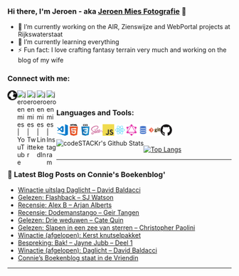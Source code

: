 ### Hi there, I'm Jeroen - aka [Jeroen Mies Fotografie][website] 👋

- 🔭 I’m currently working on the AIR, Zienswijze and WebPortal projects at Rijkswaterstaat
- 🌱 I’m currently learning everything
- ⚡ Fun fact: I love crafting fantasy terrain very much and working on the blog of my wife

### Connect with me:

[<img align="left" alt="jeroenmies" width="22px" src="https://raw.githubusercontent.com/iconic/open-iconic/master/svg/globe.svg" />][website]
[<img align="left" alt="jeroenmies | YouTube" width="22px" src="https://cdn.jsdelivr.net/npm/simple-icons@v3/icons/youtube.svg" />][youtube]
[<img align="left" alt="jeroenmies | Twitter" width="22px" src="https://cdn.jsdelivr.net/npm/simple-icons@v3/icons/twitter.svg" />][twitter]
[<img align="left" alt="jeroenmies | LinkedIn" width="22px" src="https://cdn.jsdelivr.net/npm/simple-icons@v3/icons/linkedin.svg" />][linkedin]
[<img align="left" alt="jeroenmies | Instagram" width="22px" src="https://cdn.jsdelivr.net/npm/simple-icons@v3/icons/instagram.svg" />][instagram]

<br />

### Languages and Tools:

[<img align="left" alt="Visual Studio Code" width="26px" src="https://raw.githubusercontent.com/github/explore/80688e429a7d4ef2fca1e82350fe8e3517d3494d/topics/visual-studio-code/visual-studio-code.png" />][webdevplaylist]
[<img align="left" alt="HTML5" width="26px" src="https://raw.githubusercontent.com/github/explore/80688e429a7d4ef2fca1e82350fe8e3517d3494d/topics/html/html.png" />][webdevplaylist]
[<img align="left" alt="CSS3" width="26px" src="https://raw.githubusercontent.com/github/explore/80688e429a7d4ef2fca1e82350fe8e3517d3494d/topics/css/css.png" />][cssplaylist]
[<img align="left" alt="Sass" width="26px" src="https://raw.githubusercontent.com/github/explore/80688e429a7d4ef2fca1e82350fe8e3517d3494d/topics/sass/sass.png" />][cssplaylist]
[<img align="left" alt="JavaScript" width="26px" src="https://raw.githubusercontent.com/github/explore/80688e429a7d4ef2fca1e82350fe8e3517d3494d/topics/javascript/javascript.png" />][jsplaylist]
[<img align="left" alt="React" width="26px" src="https://raw.githubusercontent.com/github/explore/80688e429a7d4ef2fca1e82350fe8e3517d3494d/topics/react/react.png" />][reactplaylist]
[<img align="left" alt="GraphQL" width="26px" src="https://raw.githubusercontent.com/github/explore/80688e429a7d4ef2fca1e82350fe8e3517d3494d/topics/graphql/graphql.png" />][webdevplaylist]
[<img align="left" alt="SQL" width="26px" src="https://raw.githubusercontent.com/github/explore/80688e429a7d4ef2fca1e82350fe8e3517d3494d/topics/sql/sql.png" />][webdevplaylist]
[<img align="left" alt="Git" width="26px" src="https://raw.githubusercontent.com/github/explore/80688e429a7d4ef2fca1e82350fe8e3517d3494d/topics/git/git.png" />][webdevplaylist]
[<img align="left" alt="GitHub" width="26px" src="https://raw.githubusercontent.com/github/explore/78df643247d429f6cc873026c0622819ad797942/topics/github/github.png" />][webdevplaylist]

<br />
<br />

<img align="left" alt="codeSTACKr's Github Stats" src="https://github-readme-stats.vercel.app/api?username=jeroenmies&show_icons=true&hide_border=true&count_private=true&theme=tokyonight" />

[![Top Langs](https://github-readme-stats.vercel.app/api/top-langs/?username=jeroenmies)](https://github.com/jeroenmies/github-readme-stats)

---

### 📕 Latest Blog Posts on Connie's Boekenblog'
<!-- BLOG-POST-LIST:START -->
- [Winactie uitslag Daglicht – David Baldacci](https://conniesboekenblog.nl/2020/11/15/winactie-uitslag-daglicht-david-baldacci/?utm_source=rss&utm_medium=rss&utm_campaign=winactie-uitslag-daglicht-david-baldacci)
- [Gelezen: Flashback – SJ Watson](https://conniesboekenblog.nl/2020/11/10/gelezen-flashback-sj-watson/?utm_source=rss&utm_medium=rss&utm_campaign=gelezen-flashback-sj-watson)
- [Recensie: Alex B – Arjan Alberts](https://conniesboekenblog.nl/2020/11/09/recensie-alex-b-arjan-alberts/?utm_source=rss&utm_medium=rss&utm_campaign=recensie-alex-b-arjan-alberts)
- [Recensie: Dodemanstango – Geir Tangen](https://conniesboekenblog.nl/2020/11/08/recensie-dodemanstango-geir-tangen/?utm_source=rss&utm_medium=rss&utm_campaign=recensie-dodemanstango-geir-tangen)
- [Gelezen: Drie weduwen – Cate Quin](https://conniesboekenblog.nl/2020/11/07/gelezen-drie-weduwen-cate-quin/?utm_source=rss&utm_medium=rss&utm_campaign=gelezen-drie-weduwen-cate-quin)
- [Gelezen: Slapen in een zee van sterren – Christopher Paolini](https://conniesboekenblog.nl/2020/11/03/gelezen-slapen-in-een-zee-van-sterren-christopher-paolini/?utm_source=rss&utm_medium=rss&utm_campaign=gelezen-slapen-in-een-zee-van-sterren-christopher-paolini)
- [Winactie (afgelopen): Kerst knutselpakket](https://conniesboekenblog.nl/2020/11/02/winactie-kerst-knutselpakket/?utm_source=rss&utm_medium=rss&utm_campaign=winactie-kerst-knutselpakket)
- [Bespreking: Bak! – Jayne Jubb – Deel 1](https://conniesboekenblog.nl/2020/10/31/bespreking-bak-jayne-jubb-deel-1/?utm_source=rss&utm_medium=rss&utm_campaign=bespreking-bak-jayne-jubb-deel-1)
- [Winactie (afgelopen): Daglicht – David Baldacci](https://conniesboekenblog.nl/2020/10/29/winactie-daglicht-david-baldacci/?utm_source=rss&utm_medium=rss&utm_campaign=winactie-daglicht-david-baldacci)
- [Connie’s Boekenblog staat in de Vriendin](https://conniesboekenblog.nl/2020/10/28/connies-boekenblog-staat-in-de-vriendin/?utm_source=rss&utm_medium=rss&utm_campaign=connies-boekenblog-staat-in-de-vriendin)
<!-- BLOG-POST-LIST:END -->

---

[website]: https://jeroenmiesfotografie.nl
[twitter]: https://twitter.com/jeroenmies
[youtube]: https://www.youtube.com/channel/UCdM6wXDAk3Y8_ycxkSfAD7Q
[instagram]: https://www.instagram.com/jeroenmies/
[linkedin]: https://www.linkedin.com/in/jeroenmies/
[webdevplaylist]: https://www.youtube.com/playlist?list=PLlhZGGVFsRrTQQnp_2UwWSoAigm-9_SqR
[jsplaylist]: https://www.youtube.com/playlist?list=PLC5BA7CB1270B2073
[cssplaylist]: https://www.youtube.com/playlist?list=PLlhZGGVFsRrSeV5xra6z-nU60cqompunz
[reactplaylist]: https://www.youtube.com/playlist?list=PLC5BA7CB1270B2073
